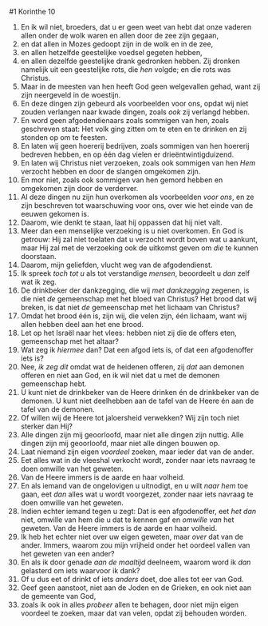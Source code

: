 #1 Korinthe 10
1. En ik wil niet, broeders, dat u er geen weet van hebt dat onze vaderen allen onder de wolk waren en allen door de zee zijn gegaan,
2. en dat allen in Mozes gedoopt zijn in de wolk en in de zee,
3. en allen hetzelfde geestelijke voedsel gegeten hebben,
4. en allen dezelfde geestelijke drank gedronken hebben. Zij dronken namelijk uit een geestelijke rots, die *hen* volgde; en die rots was Christus.
5. Maar in de meesten van hen heeft God geen welgevallen gehad, want zij zijn neergeveld in de woestijn.
6. En deze dingen zijn gebeurd als voorbeelden voor ons, opdat wij niet zouden verlangen naar kwade dingen, zoals *ook* zij verlangd hebben.
7. En word geen afgodendienaars zoals sommigen van hen, zoals geschreven staat: Het volk ging zitten om te eten en te drinken en zij stonden op om te feesten.
8. En laten wij geen hoererij bedrijven, zoals sommigen van hen hoererij bedreven hebben, en op één dag vielen er drieëntwintigduizend.
9. En laten wij Christus niet verzoeken, zoals ook sommigen van hen *Hem* verzocht hebben en door de slangen omgekomen zijn.
10. En mor niet, zoals ook sommigen van hen gemord hebben en omgekomen zijn door de verderver.
11. Al deze dingen nu zijn hun overkomen als voorbeelden *voor ons*, en ze zijn beschreven tot waarschuwing voor ons, over wie het einde van de eeuwen gekomen is.
12. Daarom, wie denkt te staan, laat hij oppassen dat hij niet valt.
13. Meer dan een menselijke verzoeking is u niet overkomen. En God is getrouw: Hij zal niet toelaten dat u verzocht wordt boven wat u aankunt, maar Hij zal met de verzoeking ook de uitkomst geven om *die* te kunnen doorstaan.
14. Daarom, mijn geliefden, vlucht weg van de afgodendienst.
15. Ik spreek *toch tot u* als tot verstandige *mensen*, beoordeelt u *dan* zelf wat ik zeg.
16. De drinkbeker der dankzegging, die wij *met dankzegging* zegenen, is die niet *de* gemeenschap met het bloed van Christus? Het brood dat wij breken, is dat niet *de* gemeenschap met het lichaam van Christus?
17. Omdat het brood één is, zijn wij, die velen zijn, één lichaam, want wij allen hebben deel aan het ene brood.
18. Let op het Israël naar het vlees: hebben niet zij die de offers eten, gemeenschap met het altaar?
19. Wat zeg ik *hiermee* dan? Dat een afgod iets is, of dat een afgodenoffer iets is?
20. Nee, *ik zeg dit* omdat wat de heidenen offeren, zij *dat* aan demonen offeren en niet aan God, en ik wil niet dat u met de demonen gemeenschap hebt.
21. U kunt niet de drinkbeker van de Heere drinken én de drinkbeker van de demonen. U kunt niet deelhebben aan de tafel van de Heere én aan de tafel van de demonen.
22. Of willen wij de Heere tot jaloersheid verwekken? Wij zijn toch niet sterker dan Hij?
23. Alle dingen zijn mij geoorloofd, maar niet alle dingen zijn nuttig. Alle dingen zijn mij geoorloofd, maar niet alle dingen bouwen op.
24. Laat niemand zijn eigen *voordeel* zoeken, maar ieder dat van de ander.
25. Eet alles wat in de vleeshal verkocht wordt, zonder naar iets navraag te doen omwille van het geweten.
26. Van de Heere immers is de aarde en haar volheid.
27. En als iemand van de ongelovigen u uitnodigt, en u wilt *naar hem* toe gaan, eet *dan* alles wat u wordt voorgezet, zonder naar iets navraag te doen omwille van het geweten.
28. Indien echter iemand tegen u zegt: Dat is een afgodenoffer, eet *het dan* niet, omwille van hem die u dat te kennen gaf en *omwille van* het geweten. Van de Heere immers is de aarde en haar volheid.
29. Ik heb het echter niet over uw eigen geweten, maar *over* dat van de ander. Immers, waarom zou mijn vrijheid onder het oordeel vallen van het geweten van een ander?
30. En als ik door genade *aan de maaltijd* deelneem, waarom word ik *dan* gelasterd om iets waarvoor ik dank?
31. Of u dus eet of drinkt of iets *anders* doet, doe alles tot eer van God.
32. Geef geen aanstoot, niet aan de Joden en de Grieken, en ook niet aan de gemeente van God,
33. zoals ik ook in alles *probeer* allen te behagen, door niet mijn eigen voordeel te zoeken, maar dat van velen, opdat zij behouden worden.
